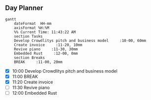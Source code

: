 ## Day Planner
```mermaid
gantt
    dateFormat  HH-mm
    axisFormat %H:%M
    %% Current Time: 11:43:22 AM
    section Tasks
    Develop Crowdlitys pitch and business model     :10-00, 60mm
    Create invoice     :11-20, 10mm
    Revive piano     :11-30, 30mm
    Embedded Rust     :12-00, 0mm
    section Breaks
    BREAK     :11-00, 20mm
```

- [x] 10:00 Develop Crowdlitys pitch and business model
- [x] 11:00 BREAK
- [x] 11:20 Create invoice
- [ ] 11:30 Revive piano
- [ ] 12:00 Embedded Rust